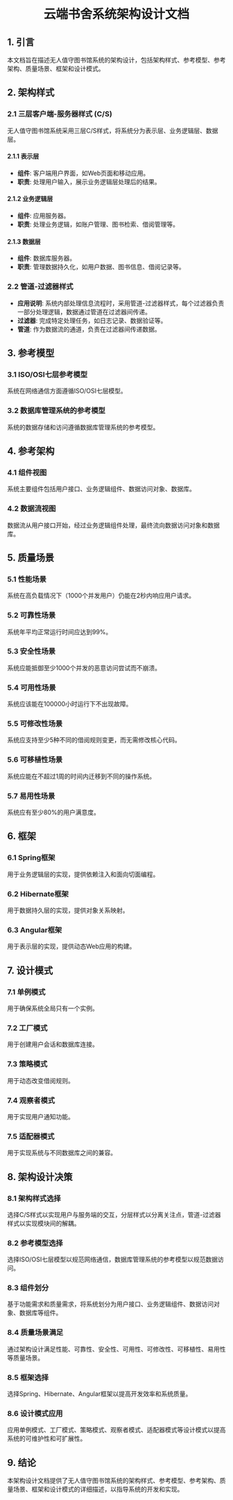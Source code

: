 <h1 align="center">云端书舍系统架构设计文档</h1>

## 1. 引言

本文档旨在描述无人值守图书馆系统的架构设计，包括架构样式、参考模型、参考架构、质量场景、框架和设计模式。

## 2. 架构样式

### 2.1 三层客户端-服务器样式 (C/S)
无人值守图书馆系统采用三层C/S样式，将系统分为表示层、业务逻辑层、数据层。

#### 2.1.1 表示层
- **组件**: 客户端用户界面，如Web页面和移动应用。
- **职责**: 处理用户输入，展示业务逻辑层处理后的结果。

#### 2.1.2 业务逻辑层
- **组件**: 应用服务器。
- **职责**: 处理业务逻辑，如账户管理、图书检索、借阅管理等。

#### 2.1.3 数据层
- **组件**: 数据库服务器。
- **职责**: 管理数据持久化，如用户数据、图书信息、借阅记录等。

### 2.2 管道-过滤器样式
- **应用说明**: 系统内部处理信息流程时，采用管道-过滤器样式，每个过滤器负责一部分处理逻辑，数据通过管道在过滤器间传递。
- **过滤器**: 完成特定处理任务，如日志记录、数据验证等。
- **管道**: 作为数据流的通道，负责在过滤器间传递数据。

## 3. 参考模型

### 3.1 ISO/OSI七层参考模型
系统在网络通信方面遵循ISO/OSI七层模型。

### 3.2 数据库管理系统的参考模型
系统的数据存储和访问遵循数据库管理系统的参考模型。

## 4. 参考架构

### 4.1 组件视图
系统主要组件包括用户接口、业务逻辑组件、数据访问对象、数据库。

### 4.2 数据流视图
数据流从用户接口开始，经过业务逻辑组件处理，最终流向数据访问对象和数据库。

## 5. 质量场景

### 5.1 性能场景
系统在高负载情况下（1000个并发用户）仍能在2秒内响应用户请求。

### 5.2 可靠性场景
系统年平均正常运行时间应达到99%。

### 5.3 安全性场景
系统应能抵御至少1000个并发的恶意访问尝试而不崩溃。

### 5.4 可用性场景
系统应该能在100000小时运行下不出现故障。

### 5.5 可修改性场景
系统应支持至少5种不同的借阅规则变更，而无需修改核心代码。

### 5.6 可移植性场景
系统应能在不超过1周的时间内迁移到不同的操作系统。

### 5.7 易用性场景
系统应有至少80%的用户满意度。

## 6. 框架

### 6.1 Spring框架
用于业务逻辑层的实现，提供依赖注入和面向切面编程。

### 6.2 Hibernate框架
用于数据持久层的实现，提供对象关系映射。

### 6.3 Angular框架
用于表示层的实现，提供动态Web应用的构建。

## 7. 设计模式

### 7.1 单例模式
用于确保系统全局只有一个实例。

### 7.2 工厂模式
用于创建用户会话和数据库连接。

### 7.3 策略模式
用于动态改变借阅规则。

### 7.4 观察者模式
用于实现用户通知功能。

### 7.5 适配器模式
用于实现系统与不同数据库之间的兼容。

## 8. 架构设计决策

### 8.1 架构样式选择
选择C/S样式以实现用户与服务端的交互，分层样式以分离关注点，管道-过滤器样式以实现模块间的解耦。

### 8.2 参考模型选择
选择ISO/OSI七层模型以规范网络通信，数据库管理系统的参考模型以规范数据访问。

### 8.3 组件划分
基于功能需求和质量需求，将系统划分为用户接口、业务逻辑组件、数据访问对象、数据库等组件。

### 8.4 质量场景满足
通过架构设计满足性能、可靠性、安全性、可用性、可修改性、可移植性、易用性等质量场景。

### 8.5 框架选择
选择Spring、Hibernate、Angular框架以提高开发效率和系统质量。

### 8.6 设计模式应用
应用单例模式、工厂模式、策略模式、观察者模式、适配器模式等设计模式以提高系统的可维护性和可扩展性。

## 9. 结论

本架构设计文档提供了无人值守图书馆系统的架构样式、参考模型、参考架构、质量场景、框架和设计模式的详细描述，以指导系统的开发和实现。
